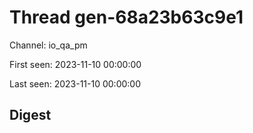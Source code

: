 # Thread gen-68a23b63c9e1
Channel: io_qa_pm

First seen: 2023-11-10 00:00:00

Last seen: 2023-11-10 00:00:00

## Digest


